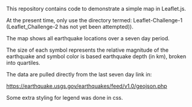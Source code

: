 This repository contains code to demonstrate a simple map in Leaflet.js.

At the present time, only use the directory termed: Leaflet-Challenge-1 (Leaflet_Challenge-2 has not yet been attempted)).

The map shows all earthquake locations over a seven day period.

The size of each symbol represents the relative magnitude of the earthquake and symbol color is based earthquake depth (in km), broken into quartiles.

The data are pulled directly from the last seven day link in:

https://earthquake.usgs.gov/earthquakes/feed/v1.0/geojson.php

Some extra styling for legend was done in css.
